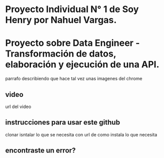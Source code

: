 # Proyecto Individual N° 1 de Soy Henry por Nahuel Vargas.

# Proyecto sobre Data Engineer - Transformación de datos, elaboración y ejecución de una API.

parrafo describiendo que hace
    tal vez unas imagenes del chrome

## video
url del video

## instrucciones para usar este github
clonar
isntalar lo que se necesita con url de como instala lo que necesita

## encontraste un error?
